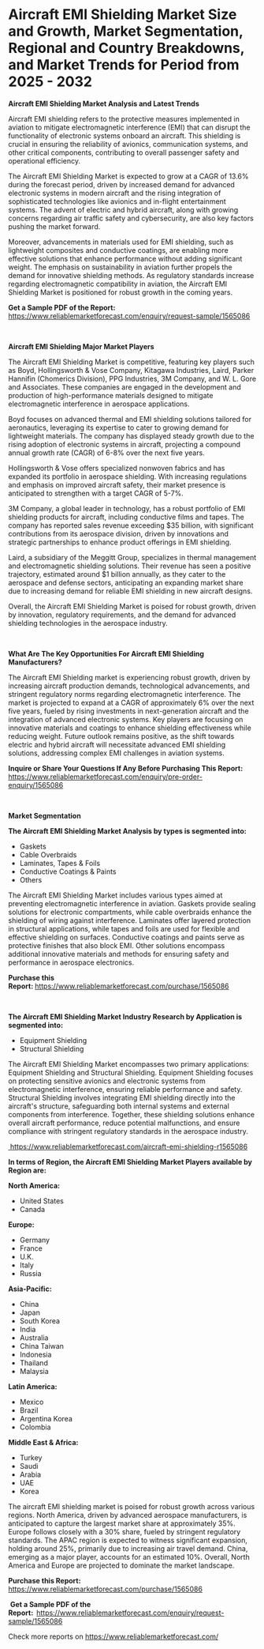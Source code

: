 <p><h1>Aircraft EMI Shielding Market Size and Growth, Market Segmentation, Regional and Country Breakdowns, and Market Trends for Period from 2025 -  2032</h1></p><p><strong>Aircraft EMI Shielding Market Analysis and Latest Trends</strong></p>
<p><p>Aircraft EMI shielding refers to the protective measures implemented in aviation to mitigate electromagnetic interference (EMI) that can disrupt the functionality of electronic systems onboard an aircraft. This shielding is crucial in ensuring the reliability of avionics, communication systems, and other critical components, contributing to overall passenger safety and operational efficiency.</p><p>The Aircraft EMI Shielding Market is expected to grow at a CAGR of 13.6% during the forecast period, driven by increased demand for advanced electronic systems in modern aircraft and the rising integration of sophisticated technologies like avionics and in-flight entertainment systems. The advent of electric and hybrid aircraft, along with growing concerns regarding air traffic safety and cybersecurity, are also key factors pushing the market forward. </p><p>Moreover, advancements in materials used for EMI shielding, such as lightweight composites and conductive coatings, are enabling more effective solutions that enhance performance without adding significant weight. The emphasis on sustainability in aviation further propels the demand for innovative shielding methods. As regulatory standards increase regarding electromagnetic compatibility in aviation, the Aircraft EMI Shielding Market is positioned for robust growth in the coming years.</p></p>
<p><strong>Get a Sample PDF of the Report:&nbsp;</strong> <a href="https://www.reliablemarketforecast.com/enquiry/request-sample/1565086?utm_campaign=2293&utm_medium=2&utm_source=Github&utm_content=ia&utm_term=16022025&utm_id=aircraft-emi-shielding">https://www.reliablemarketforecast.com/enquiry/request-sample/1565086</a></p>
<p>&nbsp;</p>
<p><strong>Aircraft EMI Shielding Major Market Players</strong></p>
<p><p>The Aircraft EMI Shielding Market is competitive, featuring key players such as Boyd, Hollingsworth & Vose Company, Kitagawa Industries, Laird, Parker Hannifin (Chomerics Division), PPG Industries, 3M Company, and W. L. Gore and Associates. These companies are engaged in the development and production of high-performance materials designed to mitigate electromagnetic interference in aerospace applications.</p><p>Boyd focuses on advanced thermal and EMI shielding solutions tailored for aeronautics, leveraging its expertise to cater to growing demand for lightweight materials. The company has displayed steady growth due to the rising adoption of electronic systems in aircraft, projecting a compound annual growth rate (CAGR) of 6-8% over the next five years.</p><p>Hollingsworth & Vose offers specialized nonwoven fabrics and has expanded its portfolio in aerospace shielding. With increasing regulations and emphasis on improved aircraft safety, their market presence is anticipated to strengthen with a target CAGR of 5-7%.</p><p>3M Company, a global leader in technology, has a robust portfolio of EMI shielding products for aircraft, including conductive films and tapes. The company has reported sales revenue exceeding $35 billion, with significant contributions from its aerospace division, driven by innovations and strategic partnerships to enhance product offerings in EMI shielding.</p><p>Laird, a subsidiary of the Meggitt Group, specializes in thermal management and electromagnetic shielding solutions. Their revenue has seen a positive trajectory, estimated around $1 billion annually, as they cater to the aerospace and defense sectors, anticipating an expanding market share due to increasing demand for reliable EMI shielding in new aircraft designs.</p><p>Overall, the Aircraft EMI Shielding Market is poised for robust growth, driven by innovation, regulatory requirements, and the demand for advanced shielding technologies in the aerospace industry.</p></p>
<p>&nbsp;</p>
<p><strong>What Are The Key Opportunities For Aircraft EMI Shielding Manufacturers?</strong></p>
<p><p>The Aircraft EMI Shielding market is experiencing robust growth, driven by increasing aircraft production demands, technological advancements, and stringent regulatory norms regarding electromagnetic interference. The market is projected to expand at a CAGR of approximately 6% over the next five years, fueled by rising investments in next-generation aircraft and the integration of advanced electronic systems. Key players are focusing on innovative materials and coatings to enhance shielding effectiveness while reducing weight. Future outlook remains positive, as the shift towards electric and hybrid aircraft will necessitate advanced EMI shielding solutions, addressing complex EMI challenges in aviation systems.</p></p>
<p><strong>Inquire or Share Your Questions If Any Before Purchasing This Report:</strong> <a href="https://www.reliablemarketforecast.com/enquiry/pre-order-enquiry/1565086?utm_campaign=2293&utm_medium=2&utm_source=Github&utm_content=ia&utm_term=16022025&utm_id=aircraft-emi-shielding">https://www.reliablemarketforecast.com/enquiry/pre-order-enquiry/1565086</a></p>
<p>&nbsp;</p>
<p><strong>Market Segmentation</strong></p>
<p><strong>The Aircraft EMI Shielding Market Analysis by types is segmented into:</strong></p>
<p><ul><li>Gaskets</li><li>Cable Overbraids</li><li>Laminates, Tapes & Foils</li><li>Conductive Coatings & Paints</li><li>Others</li></ul></p>
<p><p>The Aircraft EMI Shielding Market includes various types aimed at preventing electromagnetic interference in aviation. Gaskets provide sealing solutions for electronic compartments, while cable overbraids enhance the shielding of wiring against interference. Laminates offer layered protection in structural applications, while tapes and foils are used for flexible and effective shielding on surfaces. Conductive coatings and paints serve as protective finishes that also block EMI. Other solutions encompass additional innovative materials and methods for ensuring safety and performance in aerospace electronics.</p></p>
<p><strong>Purchase this Report:&nbsp;</strong><a href="https://www.reliablemarketforecast.com/purchase/1565086?utm_campaign=2293&utm_medium=2&utm_source=Github&utm_content=ia&utm_term=16022025&utm_id=aircraft-emi-shielding">https://www.reliablemarketforecast.com/purchase/1565086</a></p>
<p>&nbsp;</p>
<p><strong>The Aircraft EMI Shielding Market Industry Research by Application is segmented into:</strong></p>
<p><ul><li>Equipment Shielding</li><li>Structural Shielding</li></ul></p>
<p><p>The Aircraft EMI Shielding Market encompasses two primary applications: Equipment Shielding and Structural Shielding. Equipment Shielding focuses on protecting sensitive avionics and electronic systems from electromagnetic interference, ensuring reliable performance and safety. Structural Shielding involves integrating EMI shielding directly into the aircraft's structure, safeguarding both internal systems and external components from interference. Together, these shielding solutions enhance overall aircraft performance, reduce potential malfunctions, and ensure compliance with stringent regulatory standards in the aerospace industry.</p></p>
<p><a href="https://www.reliablemarketforecast.com/aircraft-emi-shielding-r1565086?utm_campaign=2293&utm_medium=2&utm_source=Github&utm_content=ia&utm_term=16022025&utm_id=aircraft-emi-shielding">&nbsp;https://www.reliablemarketforecast.com/aircraft-emi-shielding-r1565086</a></p>
<p><strong>In terms of Region, the Aircraft EMI Shielding Market Players available by Region are:</strong></p>
<p>
    <p> <strong> North America: </strong>
        <ul>
            <li>United States</li>
            <li>Canada</li>
        </ul>
        </p> 
    <p> <strong> Europe: </strong>
        <ul>
            <li>Germany</li>
            <li>France</li>
            <li>U.K.</li>
            <li>Italy</li>
            <li>Russia</li>
        </ul>
        </p> 
    <p> <strong> Asia-Pacific: </strong>
        <ul>
            <li>China</li>
            <li>Japan</li>
            <li>South Korea</li>
            <li>India</li>
            <li>Australia</li>
            <li>China Taiwan</li>
            <li>Indonesia</li>
            <li>Thailand</li>
            <li>Malaysia</li>
        </ul>
        </p> 
    <p> <strong> Latin America: </strong>
        <ul>
            <li>Mexico</li>
            <li>Brazil</li>
            <li>Argentina Korea</li>
            <li>Colombia</li>
        </ul>
        </p> 
    <p> <strong> Middle East & Africa: </strong>
        <ul>
            <li>Turkey</li>
            <li>Saudi</li>
            <li>Arabia</li>
            <li>UAE</li>
            <li>Korea</li>
        </ul>
    </p>
    </p>
<p><p>The aircraft EMI shielding market is poised for robust growth across various regions. North America, driven by advanced aerospace manufacturers, is anticipated to capture the largest market share at approximately 35%. Europe follows closely with a 30% share, fueled by stringent regulatory standards. The APAC region is expected to witness significant expansion, holding around 25%, primarily due to increasing air travel demand. China, emerging as a major player, accounts for an estimated 10%. Overall, North America and Europe are projected to dominate the market landscape.</p></p>
<p><strong>Purchase this Report: </strong><a href="https://www.reliablemarketforecast.com/purchase/1565086?utm_campaign=2293&utm_medium=2&utm_source=Github&utm_content=ia&utm_term=16022025&utm_id=aircraft-emi-shielding">https://www.reliablemarketforecast.com/purchase/1565086</a></p>
<p>&nbsp;<strong>Get a Sample PDF of the Report:&nbsp;&nbsp;</strong><a href="https://www.reliablemarketforecast.com/enquiry/request-sample/1565086?utm_campaign=2293&utm_medium=2&utm_source=Github&utm_content=ia&utm_term=16022025&utm_id=aircraft-emi-shielding">https://www.reliablemarketforecast.com/enquiry/request-sample/1565086</a></p>
<p><strong></strong></p>
<p>Check more reports on <a href="https://www.reliablemarketforecast.com/?utm_campaign=2293&utm_medium=2&utm_source=Github&utm_content=ia&utm_term=16022025&utm_id=aircraft-emi-shielding">https://www.reliablemarketforecast.com/</a></p>
